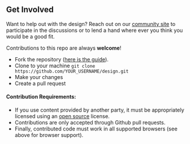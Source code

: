 ## Get Involved
Want to help out with the design? Reach out on our [community site](https://community.coralproject.net) to participate in the discussions or to lend a hand where ever you think you would be a good fit.

Contributions to this repo are always **welcome**! 

- Fork the repository ([here is the guide](https://help.github.com/articles/fork-a-repo/)).
- Clone to your machine ```git clone https://github.com/YOUR_USERNAME/design.git```
- Make your changes
- Create a pull request

#### Contribution Requirements:

- If you use content provided by another party, it must be appropriately licensed using an [open source](http://opensource.org/licenses) license.
- Contributions are only accepted through Github pull requests.
- Finally, contributed code must work in all supported browsers (see above for browser support).
